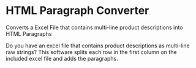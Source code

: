 # HTML Paragraph Converter
Converts a Excel File that contains multi-line product descriptions into HTML Paragraphs

Do you have an excel file that contains product descriptions as multi-line raw strings? This software splits each row in the first column on the included excel file and adds the paragraphs.
